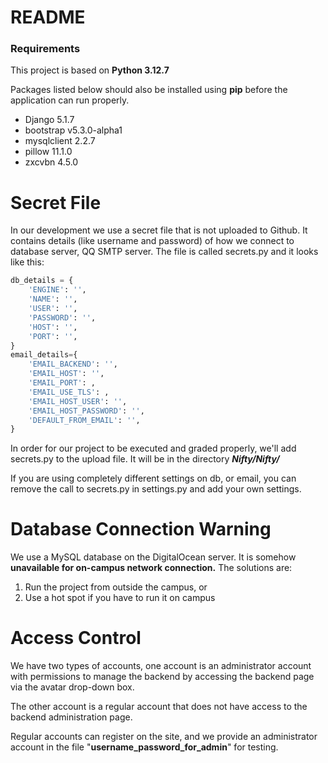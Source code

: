 # README

### Requirements

This project is based on **Python 3.12.7**

Packages listed below should also be installed using **pip** before the application can run properly.

- Django 5.1.7
- bootstrap v5.3.0-alpha1
- mysqlclient 2.2.7
- pillow 11.1.0
- zxcvbn 4.5.0

# Secret File
In our development we use a secret file that is not uploaded to Github. It contains details (like username and password) of how we connect to database server, QQ SMTP server.
The file is called secrets.py and it looks like this:

```python
db_details = {
    'ENGINE': '',
    'NAME': '',
    'USER': '',
    'PASSWORD': '',
    'HOST': '',
    'PORT': '',
}
email_details={
    'EMAIL_BACKEND': '',
    'EMAIL_HOST': '',
    'EMAIL_PORT': ,
    'EMAIL_USE_TLS': ,
    'EMAIL_HOST_USER': '',
    'EMAIL_HOST_PASSWORD': '',
    'DEFAULT_FROM_EMAIL': '',
}
```

In order for our project to be executed and graded properly, we'll add secrets.py to the upload file. It will be in the directory ***Nifty/Nifty/***

If you are using completely different settings on db, or email, you can remove the call to secrets.py in settings.py and add your own settings.


# Database Connection Warning

We use a MySQL database on the DigitalOcean server. It is somehow **unavailable for on-campus network connection.** The solutions are:

1. Run the project from outside the campus, or
2. Use a hot spot if you have to run it on campus

# Access Control

We have two types of accounts, one account is an administrator account with permissions to manage the backend by accessing the backend page via the avatar drop-down box. 

The other account is a regular account that does not have access to the backend administration page.

Regular accounts can register on the site, and we provide an administrator account in the file "**username_password_for_admin**" for testing.
